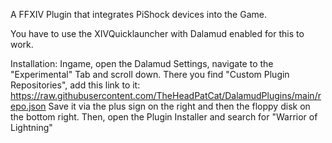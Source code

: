 

A FFXIV Plugin that integrates PiShock devices into the Game.

You have to use the XIVQuicklauncher with Dalamud enabled for this to work.

Installation:
Ingame, open the Dalamud Settings, navigate to the "Experimental" Tab and scroll down.
There you find "Custom Plugin Repositories", add this link to it: https://raw.githubusercontent.com/TheHeadPatCat/DalamudPlugins/main/repo.json
Save it via the plus sign on the right and then the floppy disk on the bottom right.
Then, open the Plugin Installer and search for "Warrior of Lightning"
